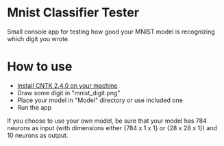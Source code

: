 # Mnist Classifier Tester
Small console app for testing how good your MNIST model is recognizing which digit you wrote.

# How to use
* [Install CNTK 2.4.0 on your machine](https://docs.microsoft.com/en-us/cognitive-toolkit/setup-cntk-on-your-machine)
* Draw some digit in "mnist_digit.png"
* Place your model in "Model" directory or use included one
* Run the app

If you choose to use your own model, be sure that your model has 784 neurons as input (with dimensions either {784 x 1 x 1} or {28 x 28 x 1}) and 10 neurons as output.
